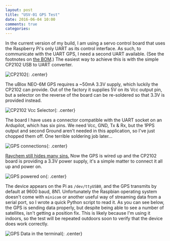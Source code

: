 ```yaml
---
layout: post
title: "USV-01 GPS Test"
date: 2016-06-04 10:00
comments: true
categories:
---
```


In the current version of my build, I am using a servo control board that uses the Raspberry Pi's only UART as its control interface. As such, to communicate with the UART GPS, I need a second UART available. (See the footnotes on [the BOM](../usv-01-bill-of-materials).) The easiest way to achieve this is with the simple CP2102 USB to UART converter.

![CP2102](https://files.ianrenton.com/sites/usv01/cp2102.jpg){: .center}

The uBlox NEO-6M GPS requires a ~50mA 3.3V supply, which luckily the CP2102 can provide. Out of the factory it supplies 5V on its Vcc output pin, but a selector on the reverse of the board can be re-soldered so that 3.3V is provided instead.

![CP2102 Vcc Selector](https://files.ianrenton.com/sites/usv01/cp2102-vcc-select.jpg){: .center}

The board I have uses a connector compatible with the UART socket on an Ardupilot, which has six pins. We need Vcc, GND, Tx & Rx, but the 1PPS output and second Ground aren't needed in this application, so I've just chopped them off. One terrible soldering job later...

![GPS connections](https://files.ianrenton.com/sites/usv01/gpswiring.jpg){: .center}

[Raychem still hides many sins.](../tank-day-9-power-to-the-pi/) Now the GPS is wired up and the CP2102 board is providing a 3.3V power supply, it's a simple matter to connect it all up and power on.

![GPS powered on](https://files.ianrenton.com/sites/usv01/gpspoweron.jpg){: .center}

The device appears on the Pi as `/dev/ttyUSB0`, and the GPS transmits by default at 9600 baud, 8N1. Unfortunately the Raspbian operating system doesn't come with `minicom` or another useful way of streaming data from a serial port, so I wrote a quick Python script to read it. As you can see below, the GPS is sending data properly, but despite being able to see a number of satellites, isn't getting a position fix. This is likely because I'm using it indoors, so the test will be repeated outdoors soon to verify that the device does work correctly.

![GPS Data in the terminal](https://files.ianrenton.com/sites/usv01/gpstest.png){: .center}
